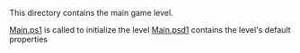 ﻿This directory contains the main game level.

[Main.ps1](Main.ps1) is called to initialize the level
[Main.psd1](Main.psd1) contains the level's default properties